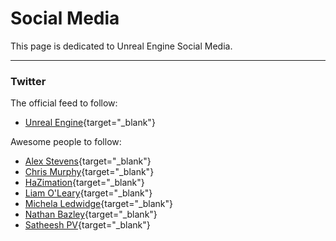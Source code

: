 # Social Media

This page is dedicated to Unreal Engine Social Media.

---

### Twitter

The official feed to follow:

- [Unreal Engine](https://twitter.com/UnrealEngine){target="_blank"}

Awesome people to follow:

- [Alex Stevens](https://twitter.com/MilkyEngineer){target="_blank"}
- [Chris Murphy](https://twitter.com/HighlySpammable){target="_blank"}
- [HaZimation](https://twitter.com/HaZ_Dulull){target="_blank"}
- [Liam O'Leary](https://twitter.com/LIAMODEARME){target="_blank"}
- [Michela Ledwidge](https://twitter.com/michela){target="_blank"}
- [Nathan Bazley](https://twitter.com/NathanBazley){target="_blank"}
- [Satheesh PV](https://twitter.com/RyanJon2040){target="_blank"}